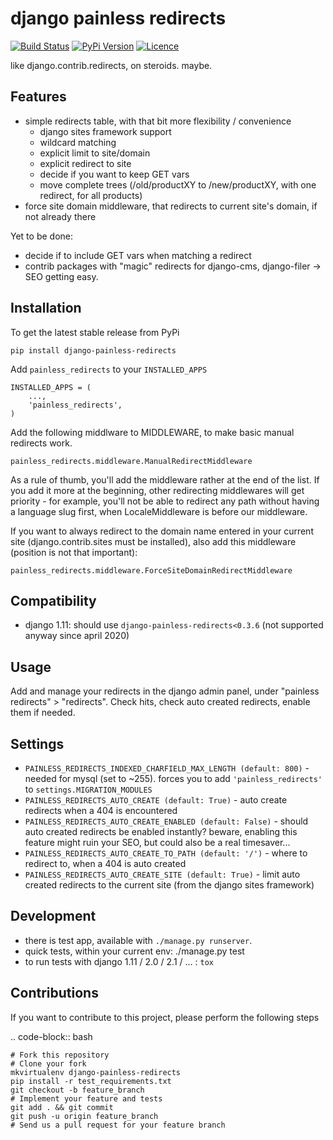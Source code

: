 # django painless redirects

[![Build Status](https://travis-ci.org/bnzk/django-painless-redirects.svg "Build Status")](https://travis-ci.org/bnzk/django-painless-redirects/)
[![PyPi Version](https://img.shields.io/pypi/v/django-painless-redirects.svg "PyPi Version")](https://pypi.python.org/pypi/django-painless-redirects/)
[![Licence](https://img.shields.io/pypi/l/django-painless-redirects.svg "Licence")](https://pypi.python.org/pypi/django-painless-redirects/)

like django.contrib.redirects, on steroids. maybe.


## Features

- simple redirects table, with that bit more flexibility / convenience
    - django sites framework support
    - wildcard matching
    - explicit limit to site/domain
    - explicit redirect to site
    - decide if you want to keep GET vars
    - move complete trees (/old/productXY to /new/productXY, with one redirect, for all products)
- force site domain middleware, that redirects to current site's domain, if not already there

Yet to be done:

- decide if to include GET vars when matching a redirect
- contrib packages with "magic" redirects for django-cms, django-filer -> SEO getting easy.


## Installation

To get the latest stable release from PyPi

    pip install django-painless-redirects

Add ``painless_redirects`` to your ``INSTALLED_APPS``

    INSTALLED_APPS = (
        ...,
        'painless_redirects',
    )

Add the following middlware to MIDDLEWARE, to make basic manual redirects work. 

    painless_redirects.middleware.ManualRedirectMiddleware

As a rule of thumb, you'll add the middleware rather at the end of the list. If
you add it more at the beginning, other redirecting middlewares will 
get priority - for example, you'll not be able to redirect any path 
without having a language slug first, when LocaleMiddleware is before 
our middleware.

If you want to always redirect to the domain name entered in your current site (django.contrib.sites must be installed),
also add this middleware (position is not that important):

    painless_redirects.middleware.ForceSiteDomainRedirectMiddleware


## Compatibility

- django 1.11: should use `django-painless-redirects<0.3.6` (not supported anyway since april 2020)


## Usage

Add and manage your redirects in the django admin panel, under "painless redirects" > "redirects". Check hits, 
check auto created redirects, enable them if needed.


## Settings

- `PAINLESS_REDIRECTS_INDEXED_CHARFIELD_MAX_LENGTH (default: 800)` - needed for mysql (set to ~255). forces you to add `'painless_redirects'` to `settings.MIGRATION_MODULES`
- `PAINLESS_REDIRECTS_AUTO_CREATE (default: True)` - auto create redirects when a 404 is encountered
- `PAINLESS_REDIRECTS_AUTO_CREATE_ENABLED (default: False)` - should auto created redirects be enabled instantly? beware, enabling this feature might ruin your SEO, but could also be a real timesaver...
- `PAINLESS_REDIRECTS_AUTO_CREATE_TO_PATH (default: '/')` - where to redirect to, when a 404 is auto created
- `PAINLESS_REDIRECTS_AUTO_CREATE_SITE (default: True)` - limit auto created redirects to the current site (from the django sites framework)


## Development

- there is test app, available with `./manage.py runserver`.
- quick tests, within your current env: ./manage.py test
- to run tests with django 1.11 / 2.0 / 2.1 / ... : `tox`


## Contributions

If you want to contribute to this project, please perform the following steps

.. code-block:: bash

    # Fork this repository
    # Clone your fork
    mkvirtualenv django-painless-redirects
    pip install -r test_requirements.txt
    git checkout -b feature_branch
    # Implement your feature and tests
    git add . && git commit
    git push -u origin feature_branch
    # Send us a pull request for your feature branch
